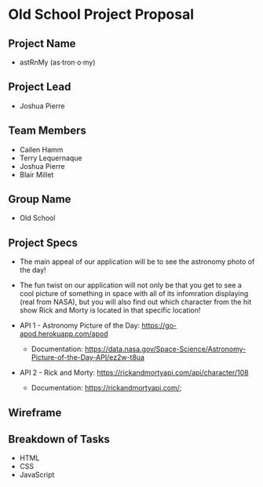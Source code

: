 # Old School Project Proposal 

## Project Name
* astRnMy (as·tron·o·my)

## Project Lead
* Joshua Pierre 

## Team Members
 * Cailen Hamm
 * Terry Lequernaque
 * Joshua Pierre
 * Blair Millet

## Group Name
* Old School 

## Project Specs
* The main appeal of our application will be to see the astronomy photo of the day! 
* The fun twist on our application will not only be that you get to see a cool picture of something in space with all of its infomration displaying (real from NASA), but you will also find out which character from the hit show Rick and Morty is located in that specific location!  

* API 1 - Astronomy Picture of the Day: https://go-apod.herokuapp.com/apod 
    * Documentation: https://data.nasa.gov/Space-Science/Astronomy-Picture-of-the-Day-API/ez2w-t8ua 
* API 2 - Rick and Morty: https://rickandmortyapi.com/api/character/108
    * Documentation: https://rickandmortyapi.com/; 

## Wireframe


## Breakdown of Tasks
* HTML 
* CSS
* JavaScript


